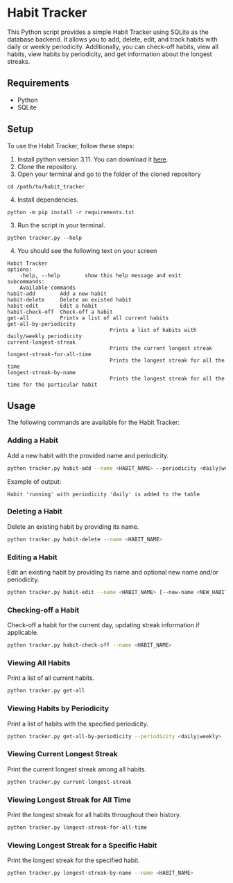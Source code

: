# Habit Tracker

This Python script provides a simple Habit Tracker using SQLite as 
the database backend. It allows you to add, delete, edit, 
and track habits with daily or weekly periodicity. Additionally, 
you can check-off habits, view all habits, view habits by periodicity, 
and get information about the longest streaks.

## Requirements

- Python
- SQLite

## Setup

To use the Habit Tracker, follow these steps:

1. Install python version 3.11. You can download it [here](https://www.python.org/downloads/).
2. Clone the repository.
3. Open your terminal and go to the folder of the cloned repository
```commandline
cd /path/to/habit_tracker
```
4. Install dependencies.
```commandline
python -m pip install -r requirements.txt
```
3. Run the script in your terminal.
```commandline
python tracker.py --help
```
4. You should see the following text on your screen
```commandline
Habit Tracker
options:
	-help, --help        show this help message and exit
subcommands:
	Available commands
habit-add        Add a new habit
habit-delete     Delete an existed habit
habit-edit       Edit a habit
habit-check-off  Check-off a habit
get-all          Prints a list of all current habits
get-all-by-periodicity
								 Prints a list of habits with daily/weekly periodicity
current-longest-streak
								 Prints the current longest streak
longest-streak-for-all-time
								 Prints the longest streak for all the time
longest-streak-by-name
								 Prints the longest streak for all the time for the particular habit
```



## Usage

The following commands are available for the Habit Tracker:

### Adding a Habit

Add a new habit with the provided name and periodicity.

```bash
python tracker.py habit-add --name <HABIT_NAME> --periodicity <daily|weekly>
```

Example of output:

```shell
Habit 'running' with periodicity 'daily' is added to the table
```

### Deleting a Habit

Delete an existing habit by providing its name.

```bash
python tracker.py habit-delete --name <HABIT_NAME>
```

### Editing a Habit

Edit an existing habit by providing its name and optional new name and/or periodicity.

```bash
python tracker.py habit-edit --name <HABIT_NAME> [--new-name <NEW_HABIT_NAME>] [--new-periodicity <daily|weekly>]
```

### Checking-off a Habit

Check-off a habit for the current day, updating streak information if applicable.

```bash
python tracker.py habit-check-off --name <HABIT_NAME>
```

### Viewing All Habits

Print a list of all current habits.

```bash
python tracker.py get-all
```

### Viewing Habits by Periodicity

Print a list of habits with the specified periodicity.


```bash
python tracker.py get-all-by-periodicity --periodicity <daily|weekly>
```

### Viewing Current Longest Streak

Print the current longest streak among all habits.

```bash
python tracker.py current-longest-streak
```

### Viewing Longest Streak for All Time

Print the longest streak for all habits throughout their history.


```bash
python tracker.py longest-streak-for-all-time
```

### Viewing Longest Streak for a Specific Habit

Print the longest streak for the specified habit.


```bash
python tracker.py longest-streak-by-name --name <HABIT_NAME>
```
